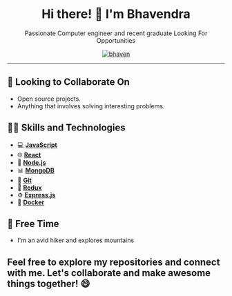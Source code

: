 <h1 align="center">Hi there! 👋 I'm Bhavendra</h1>

<p align="center">Passionate Computer engineer and recent graduate Looking For Opportunities</p>

<p align="center">
  <a href="https://www.linkedin.com/in/bhavendra-panchal-7425b81a4"><img align="center" src="https://img.icons8.com/fluent/48/000000/linkedin.png" alt="bhaven" /></a>
<!--   <a href="mailto:johndoe@email.com"><img src="https://img.shields.io/badge/Email-Contact-red"></a> -->
</p>

---

## 🤝 Looking to Collaborate On

- Open source projects.
- Anything that involves solving interesting problems.

## 👨‍💻 Skills and Technologies

- 💻 [**JavaScript**](https://developer.mozilla.org/en-US/docs/Web/JavaScript)
- 🌐 [**React**](https://reactjs.org/)
- 🚀 [**Node.js**](https://nodejs.org/)
- 📊 [**MongoDB**](https://www.mongodb.com/)
- 🔧 [**Git**](https://git-scm.com/)
- 🔄 [**Redux**](https://redux.js.org/)
- ⚙️ [**Express.js**](https://expressjs.com/)
- 🐳 [**Docker**](https://www.docker.com/)


## 🌟 Free Time

- I'm an avid hiker and explores mountains

## Feel free to explore my repositories and connect with me. Let's collaborate and make awesome things together! 😄
